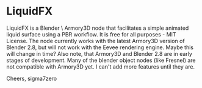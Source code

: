 # LiquidFX
LiquidFX is a Blender \ Armory3D node that facilitates a simple animated liquid surface using a PBR workflow.
It is free for all purposes - MIT License. The node currently works with the latest Armory3D version of Blender 2.8, but will not work with the Eevee rendering engine. Maybe this will change in time? Also note, that Armory3D and Blender 2.8 are in early stages of development. Many of the blender object nodes (like Fresnel) are not compatible with Armory3D yet. I can't add more features until they are.

Cheers,
 sigma7zero

